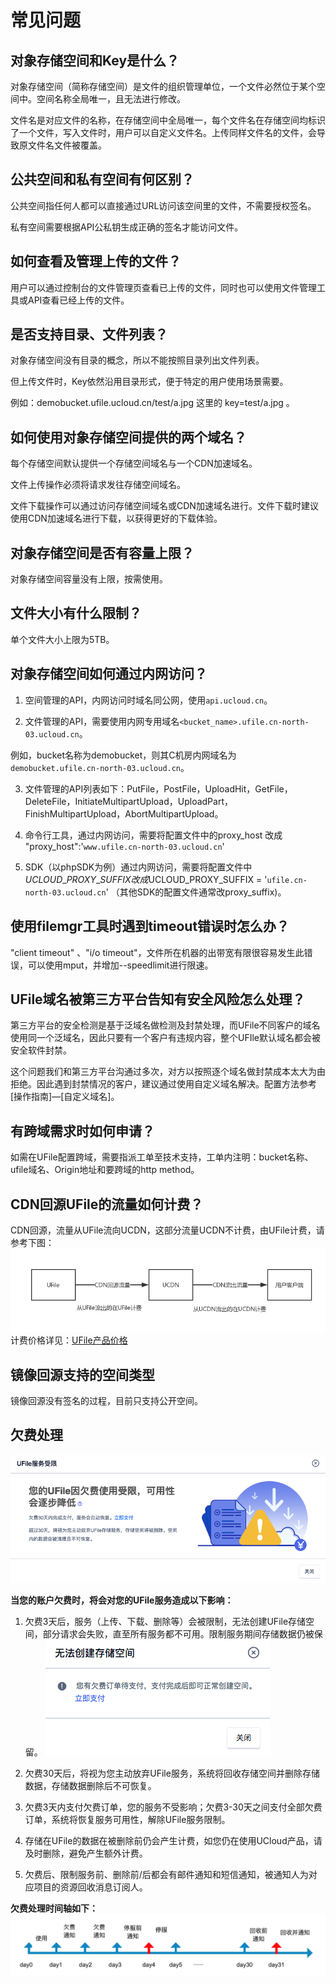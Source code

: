 # 常见问题

## 对象存储空间和Key是什么？

对象存储空间（简称存储空间）是文件的组织管理单位，一个文件必然位于某个空间中。空间名称全局唯一，且无法进行修改。

文件名是对应文件的名称，在存储空间中全局唯一，每个文件名在存储空间均标识了一个文件，写入文件时，用户可以自定义文件名。上传同样文件名的文件，会导致原文件名文件被覆盖。

## 公共空间和私有空间有何区别？

公共空间指任何人都可以直接通过URL访问该空间里的文件，不需要授权签名。

私有空间需要根据API公私钥生成正确的签名才能访问文件。

## 如何查看及管理上传的文件？

用户可以通过控制台的文件管理页查看已上传的文件，同时也可以使用文件管理工具或API查看已经上传的文件。

## 是否支持目录、文件列表？

对象存储空间没有目录的概念，所以不能按照目录列出文件列表。

但上传文件时，Key依然沿用目录形式，便于特定的用户使用场景需要。

例如：demobucket.ufile.ucloud.cn/test/a.jpg 这里的 key=test/a.jpg 。

## 如何使用对象存储空间提供的两个域名？

每个存储空间默认提供一个存储空间域名与一个CDN加速域名。

文件上传操作必须将请求发往存储空间域名。

文件下载操作可以通过访问存储空间域名或CDN加速域名进行。文件下载时建议使用CDN加速域名进行下载，以获得更好的下载体验。

## 对象存储空间是否有容量上限？

对象存储空间容量没有上限，按需使用。

## 文件大小有什么限制？

单个文件大小上限为5TB。

## 对象存储空间如何通过内网访问？

1. 空间管理的API，内网访问时域名同公网，使用`api.ucloud.cn`。

2. 文件管理的API，需要使用内网专用域名`<bucket_name>.ufile.cn-north-03.ucloud.cn`。

例如，bucket名称为demobucket，则其C机房内网域名为`demobucket.ufile.cn-north-03.ucloud.cn`。

3. 文件管理的API列表如下：PutFile，PostFile，UploadHit，GetFile，DeleteFile，InitiateMultipartUpload，UploadPart，FinishMultipartUpload，AbortMultipartUpload。

4. 命令行工具，通过内网访问，需要将配置文件中的proxy_host 改成 "proxy_host":'`www.ufile.cn-north-03.ucloud.cn`'

5. SDK（以phpSDK为例）通过内网访问，需要将配置文件中$UCLOUD\_PROXY\_SUFFIX改成$UCLOUD\_PROXY\_SUFFIX
= '`ufile.cn-north-03.ucloud.cn`' （其他SDK的配置文件通常改proxy_suffix)。

##  使用filemgr工具时遇到timeout错误时怎么办？

"client timeout" 、"i/o
timeout"，文件所在机器的出带宽有限很容易发生此错误，可以使用mput，并增加--speedlimit进行限速。

## UFile域名被第三方平台告知有安全风险怎么处理？

第三方平台的安全检测是基于泛域名做检测及封禁处理，而UFile不同客户的域名使用同一个泛域名，因此只要有一个客户有违规内容，整个UFIle默认域名都会被安全软件封禁。

这个问题我们和第三方平台沟通过多次，对方以按照逐个域名做封禁成本太大为由拒绝。因此遇到封禁情况的客户，建议通过使用自定义域名解决。配置方法参考\[操作指南\]—\[自定义域名\]。

## 有跨域需求时如何申请？

如需在UFile配置跨域，需要指派工单至技术支持，工单内注明：bucket名称、ufile域名、Origin地址和要跨域的http
method。

## CDN回源UFile的流量如何计费？

CDN回源，流量从UFile流向UCDN，这部分流量UCDN不计费，由UFile计费，请参考下图：
![](/images/cdn回源ufile的流量.png)  
计费价格详见：[UFile产品价格](ufile/bill)

## 镜像回源支持的空间类型

镜像回源没有签名的过程，目前只支持公开空间。

## 欠费处理

![](/images/ufile欠费处理弹窗.png)

**当您的账户欠费时，将会对您的UFile服务造成以下影响：**  

1. 欠费3天后，服务（上传、下载、删除等）会被限制，无法创建UFile存储空间，部分请求会失败，直至所有服务都不可用。限制服务期间存储数据仍被保留。
![](/images/ufile欠费限购.png)

2. 欠费30天后，将视为您主动放弃UFile服务，系统将回收存储空间并删除存储数据，存储数据删除后不可恢复。

3. 欠费3天内支付欠费订单，您的服务不受影响；欠费3-30天之间支付全部欠费订单，系统将恢复服务可用性，解除UFile服务限制。

4. 存储在UFile的数据在被删除前仍会产生计费，如您仍在使用UCloud产品，请及时删除，避免产生额外计费。

5. 欠费后、限制服务前、删除前/后都会有邮件通知和短信通知，被通知人为对应项目的资源回收消息订阅人。

**欠费处理时间轴如下：**  
![](/images/欠费通知时间轴.png)

